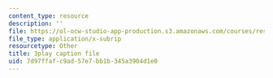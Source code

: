 ```yaml
---
content_type: resource
description: ''
file: https://ol-ocw-studio-app-production.s3.amazonaws.com/courses/res-6-012-introduction-to-probability-spring-2018/7d97ffafc9ad57e7bb1b345a3904d1e0_f_BHF-OYwr4.vtt
file_type: application/x-subrip
resourcetype: Other
title: 3play caption file
uid: 7d97ffaf-c9ad-57e7-bb1b-345a3904d1e0
---
```

